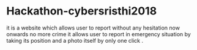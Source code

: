 # Hackathon-cybersristhi2018
it is a website which allows user to report without any hesitation now onwards no more crime
it allows user to report in emergency situation by taking its position and a photo itself by only one click .

